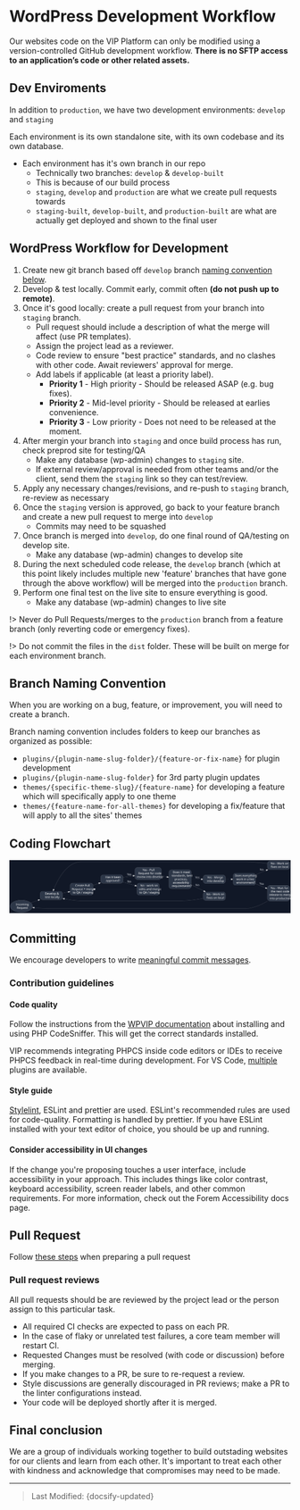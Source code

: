 # WordPress Development Workflow

Our websites code on the VIP Platform can only be modified using a version-controlled GitHub development workflow. **There is no SFTP access to an application’s code or other related assets.**

## Dev Enviroments

In addition to `production`, we have two development environments: `develop` and `staging`

Each environment is its own standalone site, with its own codebase and its own database.

- Each environment has it's own branch in our repo
  - Technically two branches: `develop` & `develop-built`
  - This is because of our build process
  - `staging`, `develop` and `production` are what we create pull requests towards
  - `staging-built`, `develop-built`, and `production-built` are what are actually get deployed and shown to the final user

## WordPress Workflow for Development

1. Create new git branch based off `develop` branch [naming convention below](local-development/wordpress-dev-workflow?id=branch-naming-convention).
2. Develop & test locally. Commit early, commit often **(do not push up to remote)**.
3. Once it's good locally: create a pull request from your branch into `staging` branch.
   - Pull request should include a description of what the merge will affect (use PR templates).
   - Assign the project lead as a reviewer.
   - Code review to ensure "best practice" standards, and no clashes with other code. Await reviewers' approval for merge.
   - Add labels if applicable (at least a priority label).
     - **Priority 1** - High priority - Should be released ASAP (e.g. bug fixes).
     - **Priority 2** - Mid-level priority - Should be released at earlies convenience.
     - **Priority 3** - Low priority - Does not need to be released at the moment.
4. After mergin your branch into `staging` and once build process has run, check preprod site for testing/QA
    - Make any database (wp-admin) changes to `staging` site.
    - If external review/approval is needed from other teams and/or the client, send them the `staging` link so they can test/review.
5. Apply any necessary changes/revisions, and re-push to `staging` branch, re-review as necessary
6. Once the `staging` version is approved, go back to your feature branch and create a new pull request to merge into `develop`
   - Commits may need to be squashed
7. Once branch is merged into `develop`, do one final round of QA/testing on develop site.
   - Make any database (wp-admin) changes to develop site
8. During the next scheduled code release, the `develop` branch (which at this point likely includes multiple new 'feature' branches that have gone through the above workflow) will be merged into the `production` branch.
9. Perform one final test on the live site to ensure everything is good.
   - Make any database (wp-admin) changes to live site

!> Never do Pull Requests/merges to the `production` branch from a feature branch (only reverting code or emergency fixes).

!> Do not commit the files in the `dist` folder. These will be built on merge for each environment branch.

## Branch Naming Convention

When you are working on a bug, feature, or improvement, you will need to create a branch.

Branch naming convention includes folders to keep our branches as organized as possible:

- `plugins/{plugin-name-slug-folder}/{feature-or-fix-name}` for plugin development
- `plugins/{plugin-name-slug-folder}` for 3rd party plugin updates
- `themes/{specific-theme-slug}/{feature-name}` for developing a feature which will specifically apply to one theme
- `themes/{feature-name-for-all-themes}` for developing a fix/feature that will apply to all the sites' themes

## Coding Flowchart

![Web Dev Workflow](./_images/../../_images/web-dev-workflow.svg)

## Committing

We encourage developers to write [meaningful commit messages](https://www.freecodecamp.org/news/how-to-write-better-git-commit-messages/).

### Contribution guidelines

#### Code quality

Follow the instructions from the [WPVIP documentation](https://docs.wpvip.com/how-tos/php_codesniffer/) about installing and using PHP CodeSniffer. This will get the correct standards installed.

VIP recommends integrating PHPCS inside code editors or IDEs to receive PHPCS feedback in real-time during development. For VS Code, [multiple](https://marketplace.visualstudio.com/search?term=phpcs&target=VSCode&category=All%20categories&sortBy=Relevance) plugins are available.

#### Style guide

[Stylelint](https://stylelint.io/), ESLint and prettier are used. ESLint's recommended rules are used for code-quality. Formatting is handled by prettier. If you have ESLint installed with your text editor of choice, you should be up and running.

#### Consider accessibility in UI changes

If the change you're proposing touches a user interface, include accessibility in your approach. This includes things like color contrast, keyboard accessibility, screen reader labels, and other common requirements. For more information, check out the Forem Accessibility docs page.

## Pull Request

Follow [these steps](local-development/preparing-pr.md) when preparing a pull request

### Pull request reviews

All pull requests should be are reviewed by the project lead or the person assign to this particular task.

- All required CI checks are expected to pass on each PR.
- In the case of flaky or unrelated test failures, a core team member will restart CI.
- Requested Changes must be resolved (with code or discussion) before merging.
- If you make changes to a PR, be sure to re-request a review.
- Style discussions are generally discouraged in PR reviews; make a PR to the linter configurations instead.
- Your code will be deployed shortly after it is merged.

## Final conclusion

We are a group of individuals working together to build outstading websites for our clients and learn from each other. It's important to treat each other with kindness and acknowledge that compromises may need to be made.

----------------------------------------------------------------------

> Last Modified: {docsify-updated}
